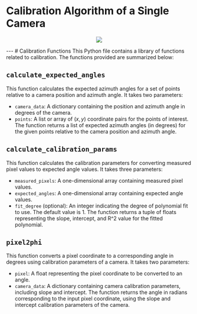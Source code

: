 # Calibration Algorithm of a Single Camera

<p align="center">
  <img src="https://github.com/theguyben/VISTRKR/assets/64026118/08642094-e6b2-4802-8a24-e8f62201b5f7" />
</p>
---
# Calibration Functions
This Python file contains a library of functions related to calibration. The functions provided are summarized below:

## `calculate_expected_angles`
This function calculates the expected azimuth angles for a set of points relative to a camera position and azimuth angle. It takes two parameters:
- `camera_data`: A dictionary containing the position and azimuth angle in degrees of the camera.
- `points`: A list or array of $(x, y)$ coordinate pairs for the points of interest.
The function returns a list of expected azimuth angles (in degrees) for the given points relative to the camera position and azimuth angle.

## `calculate_calibration_params`
This function calculates the calibration parameters for converting measured pixel values to expected angle values. It takes three parameters:
- `measured_pixels`: A one-dimensional array containing measured pixel values.
- `expected_angles`: A one-dimensional array containing expected angle values.
- `fit_degree` (optional): An integer indicating the degree of polynomial fit to use. The default value is 1.
The function returns a tuple of floats representing the slope, intercept, and R^2 value for the fitted polynomial.

## `pixel2phi`
This function converts a pixel coordinate to a corresponding angle in degrees using calibration parameters of a camera. It takes two parameters:
- `pixel`: A float representing the pixel coordinate to be converted to an angle.
- `camera_data`: A dictionary containing camera calibration parameters, including slope and intercept.
The function returns the angle in radians corresponding to the input pixel coordinate, using the slope and intercept calibration parameters of the camera.
